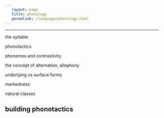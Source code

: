 ```yaml
---
   layout: page
   title: phonology
   permalink: /language/phonology.html
---
```


---

the syllable

phonotactics

phonemes and contrastivity

the concept of alternation, allophony

underlying vs surface forms

markedness

natural classes

## building phonotactics
